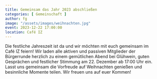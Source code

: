 ```yaml
---
title: Gemeinsam das Jahr 2023 abschließen
categories: [ Gemeinschaft ]
author: fg
image: "/assets/images/weihnachten.jpg"
event: 2023-12-22 17:00:00
location: Café IZ
---
```

Die festliche Jahreszeit ist da und wir möchten mit euch gemeinsam im Café IZ feiern! Wir laden alle aktiven und passiven Mitglieder der Bürgerrunde herzlich zu einem gemütlichen Abend bei Glühwein, guten Gesprächen und festlicher Stimmung am 22. Dezember ab 17:00 Uhr ein. Lasst uns gemeinsam die Vorfreude auf Weihnachten genießen und besinnliche Momente teilen. Wir freuen uns auf euer Kommen!